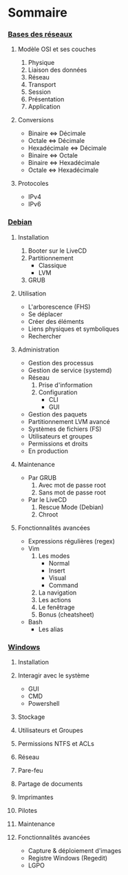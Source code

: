 # Sommaire

### [Bases des réseaux](/reseaux)

1. Modèle OSI et ses couches<br>
   1. Physique
   2. Liaison des données
   3. Réseau
   4. Transport
   5. Session
   6. Présentation
   7. Application

2. Conversions
   * Binaire <=> Décimale
   * Octale <=> Décimale
   * Hexadécimale <=> Décimale
   * Binaire <=> Octale
   * Binaire <=> Hexadécimale
   * Octale <=> Hexadécimale

3. Protocoles
   * IPv4
   * IPv6


### [Debian](/linux)
1. Installation
   1. Booter sur le LiveCD
   2. Partitionnement
      * Classique
      * LVM
   3. GRUB

2. Utilisation
   * L'arborescence (FHS)
   * Se déplacer
   * Créer des éléments
   * Liens physiques et symboliques
   * Rechercher

3. Administration
   * Gestion des processus
   * Gestion de service (systemd)
   * Réseau
      1. Prise d'information
      2. Configuration
         * CLI
         * GUI
   * Gestion des paquets
   * Partitionnement LVM avancé
   * Systèmes de fichiers (FS)
   * Utilisateurs et groupes
   * Permissions et droits
   * En production

4. Maintenance
   * Par GRUB
      1. Avec mot de passe root
      2. Sans mot de passe root
   * Par le LiveCD
      1. Rescue Mode (Debian)
      2. Chroot

5. Fonctionnalités avancées
   * Expressions régulières (regex)
   * Vim
      1. Les modes
         * Normal
         * Insert
         * Visual
         * Command
      2. La navigation
      3. Les actions
      4. Le fenêtrage
      5. Bonus (cheatsheet)
   * Bash
      * Les alias

### [Windows](/windows)
1. Installation 

2. Interagir avec le système
   * GUI
   * CMD
   * Powershell

3. Stockage

4. Utilisateurs et Groupes

5. Permissions NTFS et ACLs

6. Réseau

7. Pare-feu

8. Partage de documents

9. Imprimantes

10. Pilotes

11. Maintenance

12. Fonctionnalités avancées
    * Capture & déploiement d'images
    * Registre Windows (Regedit)
    * LGPO
